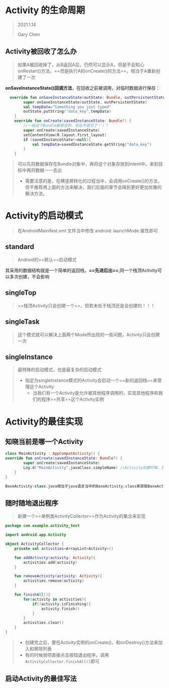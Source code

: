 # Activity 的生命周期

> 2021.1.14 
>
> Gary Chen

## Activity被回收了怎么办

> 如果A被回收掉了，从B返回A后，仍然可以显示A，但是不会知心onRestart()方法，==而是执行A的onCreate()的方法==，相当于A重新创建了一次

**onSaveInstanceState()回调方法**，在回收之前被调用，对临时数据进行保存：

```kotlin
  override fun onSaveInstanceState(outState: Bundle, outPersistentState: PersistableBundle) {
        super.onSaveInstanceState(outState, outPersistentState)
        val tempData="Something you just typed"
        outState.putString("data_key",tempData)
    }
    override fun onCreate(savedInstanceState: Bundle?) {
        //一般这个Bundle都是空的，现在不是空了！！！
        super.onCreate(savedInstanceState)
        setContentView(R.layout.first_layout)
        if (savedInstanceState!=null){
            val tempData=savedInstanceState.getString("data_key")
        }
    }
```

> 可以先将数据保存在Bundle对象中，再将这个对象存放到Intent中。来到目标中再将数据一一去出
>
> * 需要注意的是，在横竖屏转化的过程当中，会调用onCreate()的方法，但不推荐用上面的方法来解决，我们后面的章节会降到更好更加优雅的解决方法。

# Activity的启动模式

> 在AndroidMainifest.xml 文件当中修改 android: launchMode 属性即可

## standard

> Android的==默认==启动模式

其采用的数据结构就是一个简单的返回栈，**==先进后出==**,同一个栈顶Activity可以多次创建，不会影响



## singleTop

> ==栈顶Activity只会创建一个==，但若未处于栈顶还是会创建的！！！



## singleTask

> 这个模式就可以解决上面两个Mode所出现的一些问题，Activity只会创建一次



## singleInstance

> 最特殊的启动模式，也是最复杂的启动模式
>
> * 指定为singleInstance模式的Activity会启动一个==新的返回栈==来管理这个Activity
>   * 当我们有一个Activity是允许被其他程序调用的，实现其他程序和我们的程序==共享==这个Activity实例



# Activity的最佳实现

## 知晓当前是哪一个Activity

```kotlin
class MainActivity : AppCompatActivity() {    
override fun onCreate(savedInstanceState: Bundle?) {
        super.onCreate(savedInstanceState)
        Log.d("MainActivity",javaClass.simpleName) //Activity创建时候，打印日志，知晓当前Activity
    }
}
```

```kotlin
BaseActivity:class.java相当于java语言当中的BaseActivity.class来获取BaseActivity类的对象   javaClass默认为获取当前Activity实例的对象
```



## 随时随地退出程序

> 新建一个==单例类ActivityCollector==作为Activity的集合来实现

```kotlin
package com.example.activity_test

import android.app.Activity

object ActivityCollector {
    private val activities=ArrayList<Activity>()

    fun addActivity(activity: Activity){
        activities.add(activity)
    }

    fun removeActivity(activity: Activity){
        activities.remove(activity)
    }

    fun finishAll(){
        for(activity in activities){
            if(!activity.isFinishing){
                activity.finish()
            }
        }
        activities.clear()
    }
}
```

> * 创建完之后，要在Activity实例的onCreate()，和onDestroy()方法来加入和移除列表
> * 有的时候弱项直接点击按钮退出程序，调用```ActivityCollector.finishAll()```即可



## 启动Activity的最佳写法

